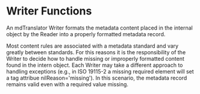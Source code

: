 # Writer Functions

An mdTranslator Writer formats the metadata content placed in the internal object by the Reader into a properly formatted metadata record.

Most content rules are associated with a metadata standard and vary greatly between standards.  For this reasons it is the responsibility of the Writer to decide how to handle missing or improperly formatted content found in the intern object. Each Writer may take a different approach to handling exceptions (e.g., in ISO 19115-2 a missing required element will set a tag attribue nilReason='missing'). In this scenario, the metadata record remains valid even with a required value missing.  
